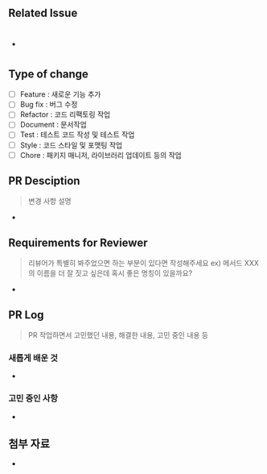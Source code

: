 ## Related Issue
- #

## Type of change
<!-- 작업의 종류를 선택해주세요. -->
- [ ] Feature : 새로운 기능 추가
- [ ] Bug fix : 버그 수정
- [ ] Refactor : 코드 리팩토링 작업
- [ ] Document : 문서작업
- [ ] Test : 테스트 코드 작성 및 테스트 작업
- [ ] Style : 코드 스타일 및 포맷팅 작업
- [ ] Chore : 패키지 매니저, 라이브러리 업데이트 등의 작업

## PR Desciption
> 변경 사항 설명

- 

## Requirements for Reviewer
> 리뷰어가 특별히 봐주었으면 하는 부분이 있다면 작성해주세요
> ex) 메서드 XXX의 이름을 더 잘 짓고 싶은데 혹시 좋은 명칭이 있을까요?

-

## PR Log

> PR 작업하면서 고민했던 내용, 해결한 내용, 고민 중인 내용 등

### 새롭게 배운 것

- 

### 고민 중인 사항

- 

## 첨부 자료

-
